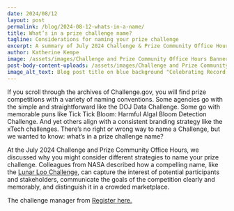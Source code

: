 ```yaml
---
date: 2024/08/12
layout: post
permalink: /blog/2024-08-12-whats-in-a-name/
title: What’s in a prize challenge name? 
tagline: Considerations for naming your prize challenge
excerpt: A summary of July 2024 Challenge & Prize Community Office Hour discussion on naming prize challenges.
author: Katherine Kempe
image: /assets/images/Challenge and Prize Community Office Hours Banner.png
post-body-content-uploads: /assets/images/Challenge and Prize Community Office Hours Banner.png
image_alt_text: Blog post title on blue background "Celebrating Record Years in Prize Competitions and Citizen Science"
---
```


<p>If you scroll through the archives of Challenge.gov, you will find prize competitions with a variety of naming conventions. Some agencies go with the simple and straightforward like the DOJ Data Challenge. Some go with memorable puns like Tick Tick Bloom: Harmful Algal Bloom Detection Challenge. And yet others align with a consistent branding strategy like the xTech challenges. There’s no right or wrong way to name a Challenge, but we wanted to know: what’s in a prize challenge name?</p> 
<p>At the July 2024 Challenge and Prize Community Office Hours, we discussed why you might consider different strategies to name your prize challenge. Colleagues from NASA described how a compelling name, like the <a href="https://www.herox.com/LunarLoo/teams">Lunar Loo Challenge</a>, can capture the interest of potential participants and stakeholders, communicate the goals of the competition clearly and memorably, and distinguish it in a crowded marketplace.</p> 
<p>The challenge manager from <a href="https://www.challenge.gov/?challenge=fentalert-empowering-youth-for-safer-choices---samhsa-fentanyl-awareness-youth-challenge>FentAlert: Empowering Youth for Safer Choices – SAMHSA Fentanyl Awareness Youth Challenge</a> shared how their team consulted with a youth focus group in the early stages of the challenge design. Their valuable input led to a name change and an updated logo design for the challenge.</p>
<p>The next time you and your team are getting ready to launch a challenge, take a look at the name, and decide what approach to use. By thinking outside the box, you may reach a wider audience of solvers.</p> 
<p>Office Hours are for Federal challenge managers, the Challenge & Prize Community of Practice, and other federal employees interested in learning more about prize competitions. They are held on the 4th Wednesday of the month at 12 pm ET via Zoom.gov. <a href="https://gsa.zoomgov.com/meeting/register/vJIscOuurjkuGRsY2rziMZDcn5cGAVax8XM#/registration">Register here.</a></p>
